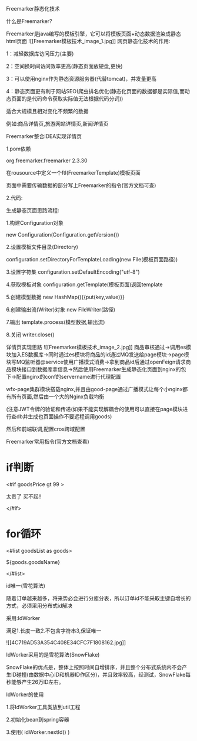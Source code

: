 Freemarker静态化技术

什么是Freemarker?

Freemarker是java编写的模板引擎，它可以将模板页面+动态数据渲染成静态html页面
![[Freemarker模板技术_image_1.jpg]]
网页静态化技术的作用:

1：减轻数据库访问压力(主要)

2：空间换时间访问效率更高(静态页面放硬盘,更快)

3：可以使用nginx作为静态资源服务器(代替tomcat)，并发量更高

4：静态页面更有利于网站SEO(爬虫排名优化(静态化页面的数据都是实际值,而动态页面的是代码命令获取实际值无法根据代码分词))

适合大规模且相对变化不频繁的数据

例如:商品详情页,旅游网站详情页,新闻详情页

Freemarker整合IDEA实现详情页

1.pom依赖

org.freemarker.freemarker 2.3.30

在rousource中定义一个ftl(FreemarkerTemplate)模板页面

页面中需要传输数据的部分写上Freemarker的指令(官方文档可查)

2.代码:

生成静态页面思路流程:

1.构建Configuration对象

new Configuration(Configuration.getVersion())

2.设置模板文件目录(Directory)

configuration.setDirectoryForTemplateLoading(new File(模板页面路径))

3.设置字符集 configuration.setDefaultEncoding("utf-8")

4.获取模板对象 configuration.getTemplate(模板页面)返回template

5.创建模型数据 new HashMap(){{put(key,value)}}

6.创建输出流(Writer)对象 new FileWriter(路径)

7.输出 template.process(模型数据,输出流)

8.关闭 writer.close()

详情页实现思路
![[Freemarker模板技术_image_2.jpg]]
商品审核通过->调用es模块加入ES数据库->同时通过es模块将商品的id通过MQ发送给page模块->page模块写MQ监听器@service使用广播模式消费->拿到商品id后通过openFeign请求商品模块接口到数据库拿信息->然后使用Freemarker生成静态化页面到nginx的包下->配置nginx的conf的servername进行代理配置

wfx-page集群模块搭载nginx,并且由good-page通过广播模式让每个小nginx都有所有页面,然后由一个大的Nginx负载均衡

(注意JWT令牌的验证和传递(如果不能实现解耦合的使用可以直接在page模块进行查db并生成也页面操作不要远程调用goods)

然后和前端联调,配置cros跨域配置

Freemarker常用指令(官方文档查看)

# if判断

<#if goodsPrice gt 99 >

<p>太贵了 买不起!!</p>

</#if>

# for循环

<#list goodsList as goods>

<p>${goods.goodsName}</p>

</#list>

id唯一(雪花算法)

随着订单越来越多，将来势必会进行分库分表，所以订单id不能采取主键自增长的方式，必须采用分布式id解决

采用:IdWorker

满足1.长度一致2.不包含字符串3,保证唯一

![[4C719AD53A354C408E34CFC7F1808162.jpg]]

IdWorker采用的是雪花算法(SnowFlake)

SnowFlake的优点是，整体上按照时间自增排序，并且整个分布式系统内不会产生ID碰撞(由数据中心ID和机器ID作区分)，并且效率较高，经测试，SnowFlake每秒能够产生26万ID左右。

IdWorker的使用

1.将IdWorker工具类放到util工程

2.初始化bean到spring容器

3.使用( idWorker.nextId() )